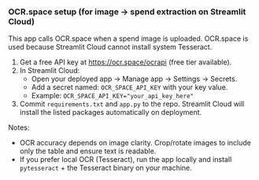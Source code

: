 ### OCR.space setup (for image → spend extraction on Streamlit Cloud)

This app calls OCR.space when a spend image is uploaded. OCR.space is used because Streamlit Cloud cannot install system Tesseract.

1. Get a free API key at https://ocr.space/ocrapi (free tier available).
2. In Streamlit Cloud:
   - Open your deployed app -> Manage app -> Settings -> Secrets.
   - Add a secret named: `OCR_SPACE_API_KEY` with your key value.
   - Example: `OCR_SPACE_API_KEY="your_api_key_here"`
3. Commit `requirements.txt` and `app.py` to the repo. Streamlit Cloud will install the listed packages automatically on deployment.

Notes:
- OCR accuracy depends on image clarity. Crop/rotate images to include only the table and ensure text is readable.
- If you prefer local OCR (Tesseract), run the app locally and install `pytesseract` + the Tesseract binary on your machine.
